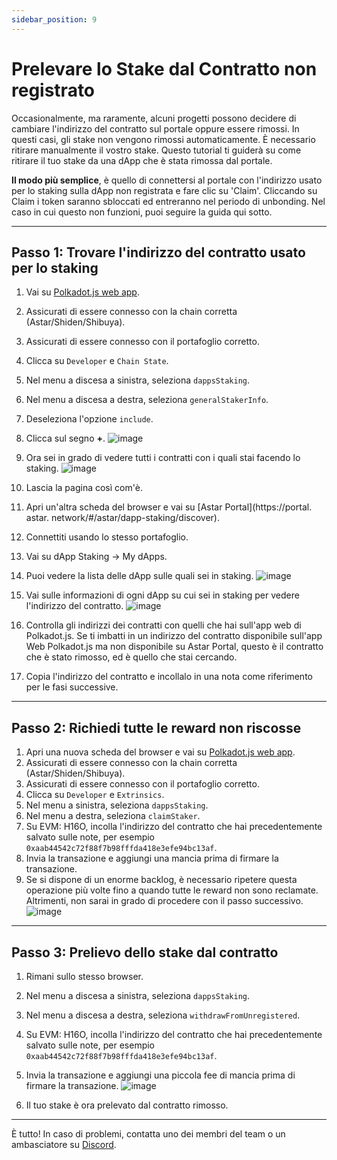 ```yaml
---
sidebar_position: 9
---
```


# Prelevare lo Stake dal Contratto non registrato

Occasionalmente, ma raramente, alcuni progetti possono decidere di cambiare l'indirizzo del contratto sul portale oppure  essere rimossi. In questi casi, gli stake non vengono rimossi automaticamente. È necessario ritirare manualmente il vostro stake. Questo tutorial ti guiderà su come ritirare il tuo stake da una dApp che è stata rimossa dal portale.

**Il modo più semplice**, è quello di connettersi al portale con l'indirizzo usato per lo staking sulla dApp non registrata e fare clic su 'Claim'. Cliccando su Claim i token saranno sbloccati ed entreranno nel periodo di unbonding. Nel caso in cui questo non funzioni, puoi seguire la guida qui sotto.

---

## Passo 1: Trovare l'indirizzo del contratto usato per lo staking
1. Vai su [Polkadot.js web app](https://polkadot.js.org/apps/#/chainstate).
2. Assicurati di essere connesso con la chain corretta (Astar/Shiden/Shibuya).
3. Assicurati di essere connesso con il portafoglio corretto.
4. Clicca su `Developer` e `Chain State`.
5. Nel menu a discesa a sinistra, seleziona `dappsStaking`.
6. Nel menu a discesa a destra, seleziona `generalStakerInfo`.
7. Deseleziona l'opzione `include`.
8. Clicca sul segno **+**. ![image](https://user-images.githubusercontent.com/37278708/199924502-e833a53e-ce7f-4b7d-bdee-b2ea1b377904.png)

9. Ora sei in grado di vedere tutti i contratti con i quali stai facendo lo staking. ![image](https://user-images.githubusercontent.com/37278708/199924710-61d994f3-ddae-4dfb-b4c3-f186138d86de.png)

10. Lascia la pagina così com'è.
11. Apri un'altra scheda del browser e vai su [Astar Portal](https://portal. astar. network/#/astar/dapp-staking/discover).
12. Connettiti usando lo stesso portafoglio.
13. Vai su dApp Staking -> My dApps.
14. Puoi vedere la lista delle dApp sulle quali sei in staking. ![image](https://user-images.githubusercontent.com/37278708/199926165-909fa598-d9b2-4811-8619-f3ae414b9fb3.png)

15. Vai sulle informazioni di ogni dApp su cui sei in staking per vedere l'indirizzo del contratto. ![image](https://user-images.githubusercontent.com/37278708/199926265-f1913a1a-0635-4ed2-9f9b-91e7c8e0a2ec.png)

16. Controlla gli indirizzi dei contratti con quelli che hai sull'app web di Polkadot.js. Se ti imbatti in un indirizzo del contratto disponibile sull'app Web Polkadot.js ma non disponibile su Astar Portal, questo è il contratto che è stato rimosso, ed è quello che stai cercando.
17. Copia l'indirizzo del contratto e incollalo in una nota come riferimento per le fasi successive.

---

## Passo 2: Richiedi tutte le reward non riscosse
1. Apri una nuova scheda del browser e vai su [Polkadot.js web app](https://polkadot.js.org/apps/#/extrinsics).
2. Assicurati di essere connesso con la chain corretta (Astar/Shiden/Shibuya).
3. Assicurati di essere connesso con il portafoglio corretto.
4. Clicca su `Developer` e `Extrinsics`.
5. Nel menu a sinistra, seleziona `dappsStaking`.
6. Nel menu a destra, seleziona `claimStaker`.
7. Su EVM: H16O, incolla l'indirizzo del contratto che hai precedentemente salvato sulle note, per esempio `0xaab44542c72f88f7b98fffda418e3efe94bc13af`.
8. Invia la transazione e aggiungi una mancia prima di firmare la transazione.
9. Se si dispone di un enorme backlog, è necessario ripetere questa operazione più volte fino a quando tutte le reward non sono reclamate. Altrimenti, non sarai in grado di procedere con il passo successivo.
![image](https://user-images.githubusercontent.com/37278708/199938229-92e8eb7d-46fa-450f-a16f-d583da7bf48c.png)
---

## Passo 3: Prelievo dello stake dal contratto
1. Rimani sullo stesso browser.
2. Nel menu a discesa a sinistra, seleziona `dappsStaking`.
3. Nel menu a discesa a destra, seleziona `withdrawFromUnregistered`.
4. Su EVM: H16O, incolla l'indirizzo del contratto che hai precedentemente salvato sulle note, per esempio `0xaab44542c72f88f7b98fffda418e3efe94bc13af`.
5. Invia la transazione e aggiungi una piccola fee di mancia prima di firmare la transazione. ![image](https://user-images.githubusercontent.com/37278708/199930565-fff88330-bc9d-4680-aea3-de8d52052c00.png)

6. Il tuo stake è ora prelevato dal contratto rimosso.

---

È tutto! In caso di problemi, contatta uno dei membri del team o un ambasciatore su [Discord](https://discord.gg/2FGq5KqwBh).



